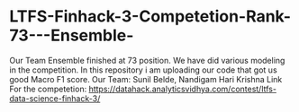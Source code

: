 # LTFS-Finhack-3-Competetion-Rank-73---Ensemble-
Our Team Ensemble finished at 73 position. We have did various modeling in the competition. In this repository i am uploading our code that got us good Macro F1 score.
Our Team: Sunil Belde, Nandigam Hari Krishna
Link For the competetion: https://datahack.analyticsvidhya.com/contest/ltfs-data-science-finhack-3/

